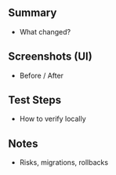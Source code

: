 ## Summary
- What changed?

## Screenshots (UI)
- Before / After

## Test Steps
- How to verify locally

## Notes
- Risks, migrations, rollbacks
